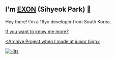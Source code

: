 ## I'm [EXON](https://exon.kr) (Sihyeok Park) 👋
Hey there! I'm a 16yo developer from South Korea.
 
[If you want to know me more?](https://exon.kr)
 
[\<Archive Project when I made at junior high\>](https://github.com/orgs/EXON-Archive-Junior-High/repositories)
  
[![Hits](https://hits.seeyoufarm.com/api/count/incr/badge.svg?url=https%3A%2F%2Fgithub.com%2Fsihyeokpark%2F&count_bg=%23000000&title_bg=%23555555&icon=github.svg&icon_color=%23E7E7E7&title=hits&edge_flat=false)](https://hits.seeyoufarm.com) <br>
